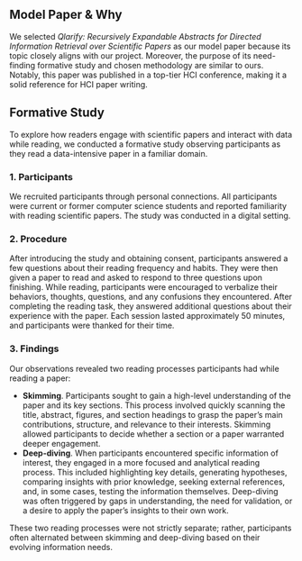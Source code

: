## Model Paper & Why
We selected *Qlarify: Recursively Expandable Abstracts for Directed Information Retrieval over Scientific Papers* as our model paper because its topic closely aligns with our project. Moreover, the purpose of its need-finding formative study and chosen methodology are similar to ours. Notably, this paper was published in a top-tier HCI conference, making it a solid reference for HCI paper writing.

## Formative Study

To explore how readers engage with scientific papers and interact with data while reading, we conducted a formative study observing participants as they read a data-intensive paper in a familiar domain.

### 1. Participants
We recruited participants through personal connections. All participants were current or former computer science students and reported familiarity with reading scientific papers. The study was conducted in a digital setting.

### 2. Procedure
After introducing the study and obtaining consent, participants answered a few questions about their reading frequency and habits. They were then given a paper to read and asked to respond to three questions upon finishing. While reading, participants were encouraged to verbalize their behaviors, thoughts, questions, and any confusions they encountered. After completing the reading task, they answered additional questions about their experience with the paper. Each session lasted approximately 50 minutes, and participants were thanked for their time.

### 3. Findings
Our observations revealed two reading processes participants had while reading a paper:

- **Skimming**. Participants sought to gain a high-level understanding of the paper and its key sections. This process involved quickly scanning the title, abstract, figures, and section headings to grasp the paper’s main contributions, structure, and relevance to their interests. Skimming allowed participants to decide whether a section or a paper warranted deeper engagement.
- **Deep-diving**. When participants encountered specific information of interest, they engaged in a more focused and analytical reading process. This included highlighting key details, generating hypotheses, comparing insights with prior knowledge, seeking external references, and, in some cases, testing the information themselves. Deep-diving was often triggered by gaps in understanding, the need for validation, or a desire to apply the paper’s insights to their own work.

These two reading processes were not strictly separate; rather, participants often alternated between skimming and deep-diving based on their evolving information needs.
